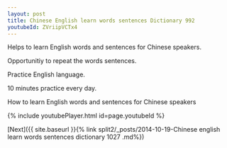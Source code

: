 ```yaml
---
layout: post
title: Chinese English learn words sentences Dictionary 992 
youtubeId: ZVriipVCTx4
---
```

 
 
Helps to learn English words and sentences for Chinese speakers.

Opportunitiy to repeat the words sentences. 

Practice English language. 
 
10 minutes practice every day. 
 
How to learn English words and sentences for Chinese speakers 
 
{% include youtubePlayer.html id=page.youtubeId %}
 
 
[Next]({{ site.baseurl }}{% link  split2/_posts/2014-10-19-Chinese english learn words sentences dictionary 1027 .md%})
 
